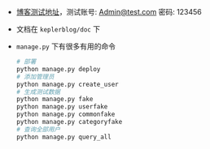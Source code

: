 - [博客测试地址](https://kepler.pythonanywhere.com)，测试账号: Admin@test.com 密码: 123456

- 文档在 `keplerblog/doc` 下

- `manage.py` 下有很多有用的命令  
  ```s
  # 部署
  python manage.py deploy
  # 添加管理员
  python manage.py create_user
  # 生成测试数据
  python manage.py fake
  python manage.py userfake
  python manage.py commonfake
  python manage.py categoryfake
  # 查询全部用户
  python manage.py query_all
  ```
